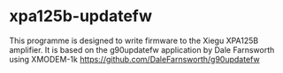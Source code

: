 # xpa125b-updatefw
This programme is designed to write firmware to the Xiegu XPA125B amplifier. It is based on the g90updatefw application by Dale Farnsworth using XMODEM-1k https://github.com/DaleFarnsworth/g90updatefw
